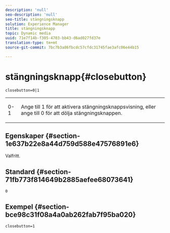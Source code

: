 ```yaml
---
description: 'null'
seo-description: 'null'
seo-title: stängningsknapp
solution: Experience Manager
title: stängningsknapp
topic: Dynamic media
uuid: 71e7f14b-f305-4703-bb43-d6ad027fd37e
translation-type: tm+mt
source-git-commit: 7bc7b3a86fbcdc57cfdc31745fae3afc06e44b15

---
```



# stängningsknapp{#closebutton}

`closebutton=0|1`

<table id="table_9B98C97485DD4DEB8A6ECBCE8DF6B886"> 
 <tbody> 
  <tr> 
   <td colname="col1"> <p> <span class="codeph"> 0-1 </span> </p> </td> 
   <td colname="col2"> <p> Ange till <span class="codeph"> 1</span> för att aktivera stängningsknappsvisning, eller ange till <span class="codeph"> 0</span> för att dölja stängningsknappen. </p> </td> 
  </tr> 
 </tbody> 
</table>

## Egenskaper {#section-1e637b22e8a44d759d588e47576891e6}

Valfritt.

## Standard {#section-71fb773f814649b2885aefee68073641}

`0`

## Exempel {#section-bce98c31f08a4a0ab262fab7f95ba020}

`closebutton=1`
